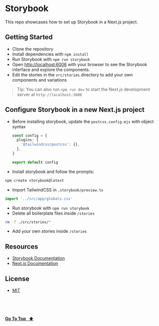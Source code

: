 # Storybook

This repo showcases how to set up Storybook in a Next.js project.

## Getting Started

- Clone the repository
- Install dependencies with `npm install`
- Run Storybook with `npm run storybook`
- Open [http://localhost:6006](http://localhost:6006) with your browser to see the Storybook interface and explore the components.
- Edit the stories in the `src/stories` directory to add your own components and variations

> Tip: You can also run `npm run dev` to start the Next.js development server at `http://localhost:3000`

## Configure Storybook in a new Next.js project

- Before installing storybook, update the `postcss.config.mjs` with object syntax

  ```ts
  const config = {
    plugins: {
      '@tailwindcss/postcss': {},
    },
  }

  export default config
  ```

- Install storybook and follow the prompts:

```bash
npm create storybook@latest
```

- Import TailwindCSS in `.storybook/preview.ts`

```ts
import '../src/app/globals.css'
```

- Run storybook with `npm run storybook`
- Delete all boilerplate files inside `/stories`

```bash
rm -f ./src/stories/*
```

- Add your own stories inside `/stories`

## Resources

- [Storybook Documentation](https://storybook.js.org/)
- [Next.js Documentation](https://nextjs.org/)

## License

- [MIT](LICENSE.md)

&nbsp;

&nbsp;

[**Go To Top &nbsp; ⬆️**](#storybook)
